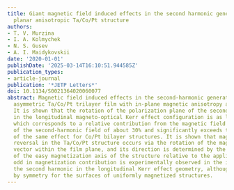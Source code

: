 ```yaml
---
title: Giant magnetic field induced effects in the second harmonic generation in a
  planar anisotropic Ta/Co/Pt structure
authors:
- T. V. Murzina
- I. A. Kolmychek
- N. S. Gusev
- A. I. Maidykovskii
date: '2020-01-01'
publishDate: '2025-03-14T16:10:51.944585Z'
publication_types:
- article-journal
publication: '*JETP Letters*'
doi: 10.1134/S0021364020060077
abstract: Magnetic field induced effects in the second-harmonic generation in a thin
  asymmetric Ta/Co/Pt trilayer film with in-plane magnetic anisotropy are investigated.
  It is shown that the rotation of the polarization plane of the second-harmonic wave
  in the longitudinal magneto-optical Kerr effect configuration is as large as 37$∘$,
  which corresponds to a relative contribution from the magnetic field induced component
  of the second-harmonic field of about 30% and significantly exceeds the magnitude
  of the same effect for Co/Pt bilayer structures. It is shown that magnetization
  reversal in the Ta/Co/Pt structure occurs via the rotation of the magnetization
  vector within the film plane, and its direction is determined by the orientation
  of the easy magnetization axis of the structure relative to the applied field. The
  odd in magnetization contribution is experimentally observed in the intensity of
  the second harmonic in the longitudinal Kerr effect geometry, although it is forbidden
  by symmetry for the surfaces of uniformly magnetized structures.
---
```

